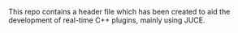 This repo contains a header file which has been created to aid the development of real-time C++ plugins, mainly using JUCE.
